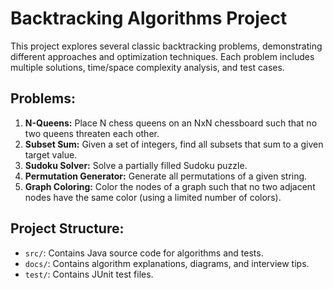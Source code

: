 # Backtracking Algorithms Project

This project explores several classic backtracking problems, demonstrating different approaches and optimization techniques.  Each problem includes multiple solutions, time/space complexity analysis, and test cases.

## Problems:

1. **N-Queens:** Place N chess queens on an NxN chessboard such that no two queens threaten each other.
2. **Subset Sum:** Given a set of integers, find all subsets that sum to a given target value.
3. **Sudoku Solver:** Solve a partially filled Sudoku puzzle.
4. **Permutation Generator:** Generate all permutations of a given string.
5. **Graph Coloring:**  Color the nodes of a graph such that no two adjacent nodes have the same color (using a limited number of colors).


## Project Structure:

- `src/`: Contains Java source code for algorithms and tests.
- `docs/`: Contains algorithm explanations, diagrams, and interview tips.
- `test/`: Contains JUnit test files.